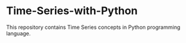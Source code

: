 # Time-Series-with-Python

This repository contains Time Series concepts in Python programming language.

